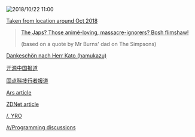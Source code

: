![2018/10/22 11:00](https://mraandtux.github.io/neverforget/NeverForget.jpg)

[Taken from location around Oct 2018](https://www.wikidata.org/wiki/Q32391)

>[The Japs? Those animé-loving, massacre-ignorers? Bosh flimshaw!](https://www.youtube.com/watch?v=Qq7wnMvLYg4)
>
>(based on a quote by Mr Burns' dad on The Simpsons)

[Dankeschön nach Herr Kato (hamukazu)](https://github.com/hamukazu/lets-get-arrested)

[开源中国报道](https://www.oschina.net/news/105040/infinite-javascript-popup-prank)

[固点科技行者报道](https://www.solidot.org/story?sid=59837)

[Ars article](https://arstechnica.com/tech-policy/2019/03/japanese-police-charge-13-year-old-girl-for-infinite-javascript-popup-prank/)

[ZDNet article](https://www.zdnet.com/article/japanese-police-charge-13-year-old-for-sharing-unclosable-popup-prank-online/)

[/. YRO](https://yro.slashdot.org/story/19/03/09/1940202/japanese-police-charge-13-year-old-girl-for-sharing-unclosable-popup-code-online)

[/r/Programming discussions](https://www.reddit.com/r/programming/comments/az82hg/javascript_infinite_alert_prank_lands_13yearold/)
